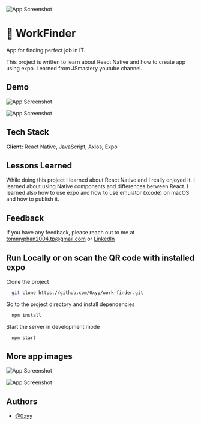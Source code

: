 ![App Screenshot](https://i.imgur.com/apz0qYBl.png)

# 💼 WorkFinder 

App for finding perfect job in IT.

This project is written to learn about React Native and how to create app using expo. Learned from JSmastery youtube channel.

## Demo

![App Screenshot](https://i.imgur.com/W2IriF7m.png)

![App Screenshot](https://i.imgur.com/CO2JFc5m.png)

## Tech Stack

**Client:** React Native, JavaScript, Axios, Expo

## Lessons Learned

While doing this project I learned about React Native and I really enjoyed it. I learned about using Native components and differences between React. I learned also how to use expo and how to use emulator (xcode) on macOS and how to publish it. 

## Feedback

If you have any feedback, please reach out to me at tommyphan2004.tp@gmail.com or [LinkedIn](https://www.linkedin.com/in/tommy04/)

## Run Locally or on scan the QR code with installed expo

Clone the project

```bash
  git clone https://github.com/0xyy/work-finder.git
```

Go to the project directory and install dependencies

```bash
  npm install
```

Start the server in development mode

```bash
  npm start
```

## More app images

![App Screenshot](https://i.imgur.com/aJre6Fvl.png)

![App Screenshot](https://i.imgur.com/aJre6Fvl.png)

## Authors

- [@0xyy](https://github.com/0xyy)
